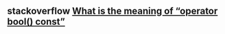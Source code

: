 ## stackoverflow [What is the meaning of “operator bool() const”](https://stackoverflow.com/questions/4600295/what-is-the-meaning-of-operator-bool-const)